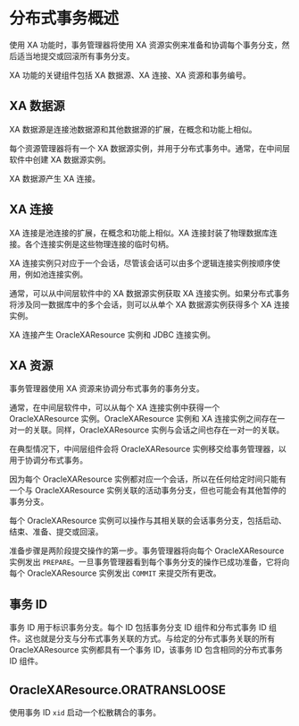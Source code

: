 分布式事务概述 
============================

使用 XA 功能时，事务管理器将使用 XA 资源实例来准备和协调每个事务分支，然后适当地提交或回滚所有事务分支。

XA 功能的关键组件包括 XA 数据源、XA 连接、XA 资源和事务编号。

XA 数据源 
------------------------

XA 数据源是连接池数据源和其他数据源的扩展，在概念和功能上相似。

每个资源管理器将有一个 XA 数据源实例，并用于分布式事务中。通常，在中间层软件中创建 XA 数据源实例。

XA 数据源产生 XA 连接。

XA 连接 
-----------------------

XA 连接是池连接的扩展，在概念和功能上相似。XA 连接封装了物理数据库连接。各个连接实例是这些物理连接的临时句柄。

XA 连接实例只对应于一个会话，尽管该会话可以由多个逻辑连接实例按顺序使用，例如池连接实例。

通常，可以从中间层软件中的 XA 数据源实例获取 XA 连接实例。如果分布式事务将涉及同一数据库中的多个会话，则可以从单个 XA 数据源实例获得多个 XA 连接实例。

XA 连接产生 OracleXAResource 实例和 JDBC 连接实例。

XA 资源 
-----------------------

事务管理器使用 XA 资源来协调分布式事务的事务分支。

通常，在中间层软件中，可以从每个 XA 连接实例中获得一个 OracleXAResource 实例。OracleXAResource 实例和 XA 连接实例之间存在一对一的关联。同样，OracleXAResource 实例与会话之间也存在一对一的关联。

在典型情况下，中间层组件会将 OracleXAResource 实例移交给事务管理器，以用于协调分布式事务。

因为每个 OracleXAResource 实例都对应一个会话，所以在任何给定时间只能有一个与 OracleXAResource 实例关联的活动事务分支，但也可能会有其他暂停的事务分支。

每个 OracleXAResource 实例可以操作与其相关联的会话事务分支，包括启动、结束、准备、提交或回滚。

准备步骤是两阶段提交操作的第一步。事务管理器将向每个 OracleXAResource 实例发出 `PREPARE`。一旦事务管理器看到每个事务分支的操作已成功准备，它将向每个 OracleXAResource 实例发出 `COMMIT` 来提交所有更改。

事务 ID 
-----------------------

事务 ID 用于标识事务分支。每个 ID 包括事务分支 ID 组件和分布式事务 ID 组件。这也就是分支与分布式事务关联的方式。与给定的分布式事务关联的所有 OracleXAResource 实例都具有一个事务 ID，该事务 ID 包含相同的分布式事务 ID 组件。

OracleXAResource.ORATRANSLOOSE 
------------------------------------------------

使用事务 ID `xid` 启动一个松散耦合的事务。
